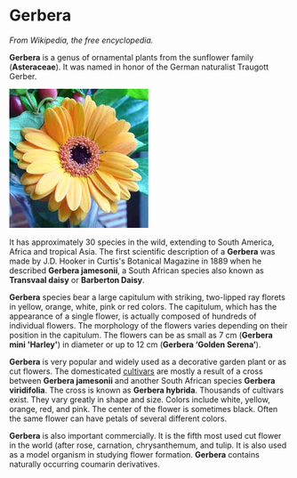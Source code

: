 # Gerbera

*From Wikipedia, the free encyclopedia.*

**Gerbera** is a genus of ornamental plants from the sunflower family \(**Asteraceae**\). It was named in honor of the German naturalist Traugott Gerber.

![](images/Gerbera.jpg)

It has approximately 30 species in the wild, extending to South America, Africa and tropical Asia. The first scientific description of a **Gerbera** was made by J.D. Hooker in Curtis's Botanical Magazine in 1889 when he described **Gerbera jamesonii**, a South African species also known as **Transvaal daisy** or **Barberton Daisy**.

**Gerbera** species bear a large capitulum with striking, two-lipped ray florets in yellow, orange, white, pink or red colors. The capitulum, which has the appearance of a single flower, is actually composed of hundreds of individual flowers. The morphology of the flowers varies depending on their position in the capitulum. The flowers can be as small as 7 cm \(**Gerbera mini 'Harley'**\) in diameter or up to 12 cm \(**Gerbera ‘Golden Serena’**\).

**Gerbera** is very popular and widely used as a decorative garden plant or as cut flowers. The domesticated [cultivars](glossaryCultivar.md) are mostly a result of a cross between **Gerbera jamesonii** and another South African species **Gerbera viridifolia**. The cross is known as **Gerbera hybrida**. Thousands of cultivars exist. They vary greatly in shape and size. Colors include white, yellow, orange, red, and pink. The center of the flower is sometimes black. Often the same flower can have petals of several different colors.

**Gerbera** is also important commercially. It is the fifth most used cut flower in the world \(after rose, carnation, chrysanthemum, and tulip. It is also used as a model organism in studying flower formation. **Gerbera** contains naturally occurring coumarin derivatives.

